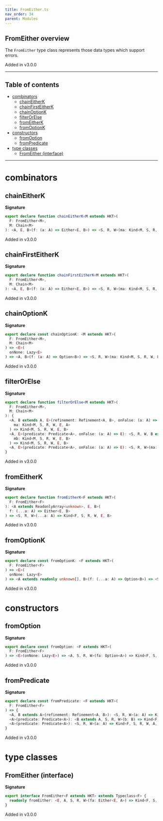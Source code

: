 ```yaml
---
title: FromEither.ts
nav_order: 34
parent: Modules
---
```


## FromEither overview

The `FromEither` type class represents those data types which support errors.

Added in v3.0.0

---

<h2 class="text-delta">Table of contents</h2>

- [combinators](#combinators)
  - [chainEitherK](#chaineitherk)
  - [chainFirstEitherK](#chainfirsteitherk)
  - [chainOptionK](#chainoptionk)
  - [filterOrElse](#filterorelse)
  - [fromEitherK](#fromeitherk)
  - [fromOptionK](#fromoptionk)
- [constructors](#constructors)
  - [fromOption](#fromoption)
  - [fromPredicate](#frompredicate)
- [type classes](#type-classes)
  - [FromEither (interface)](#fromeither-interface)

---

# combinators

## chainEitherK

**Signature**

```ts
export declare function chainEitherK<M extends HKT>(
  F: FromEither<M>,
  M: Chain<M>
): <A, E, B>(f: (a: A) => Either<E, B>) => <S, R, W>(ma: Kind<M, S, R, W, E, A>) => Kind<M, S, R, W, E, B>
```

Added in v3.0.0

## chainFirstEitherK

**Signature**

```ts
export declare function chainFirstEitherK<M extends HKT>(
  F: FromEither<M>,
  M: Chain<M>
): <A, E, B>(f: (a: A) => Either<E, B>) => <S, R, W>(ma: Kind<M, S, R, W, E, A>) => Kind<M, S, R, W, E, A>
```

Added in v3.0.0

## chainOptionK

**Signature**

```ts
export declare const chainOptionK: <M extends HKT>(
  F: FromEither<M>,
  M: Chain<M>
) => <E>(
  onNone: Lazy<E>
) => <A, B>(f: (a: A) => Option<B>) => <S, R, W>(ma: Kind<M, S, R, W, E, A>) => Kind<M, S, R, W, E, B>
```

Added in v3.0.0

## filterOrElse

**Signature**

```ts
export declare function filterOrElse<M extends HKT>(
  F: FromEither<M>,
  M: Chain<M>
): {
  <A, B extends A, E>(refinement: Refinement<A, B>, onFalse: (a: A) => E): <S, R, W>(
    ma: Kind<M, S, R, W, E, A>
  ) => Kind<M, S, R, W, E, B>
  <A, E>(predicate: Predicate<A>, onFalse: (a: A) => E): <S, R, W, B extends A>(
    mb: Kind<M, S, R, W, E, B>
  ) => Kind<M, S, R, W, E, B>
  <A, E>(predicate: Predicate<A>, onFalse: (a: A) => E): <S, R, W>(ma: Kind<M, S, R, W, E, A>) => Kind<M, S, R, W, E, A>
}
```

Added in v3.0.0

## fromEitherK

**Signature**

```ts
export declare function fromEitherK<F extends HKT>(
  F: FromEither<F>
): <A extends ReadonlyArray<unknown>, E, B>(
  f: (...a: A) => Either<E, B>
) => <S, R, W>(...a: A) => Kind<F, S, R, W, E, B>
```

Added in v3.0.0

## fromOptionK

**Signature**

```ts
export declare const fromOptionK: <F extends HKT>(
  F: FromEither<F>
) => <E>(
  onNone: Lazy<E>
) => <A extends readonly unknown[], B>(f: (...a: A) => Option<B>) => <S, R, W>(...a: A) => Kind<F, S, R, W, E, B>
```

Added in v3.0.0

# constructors

## fromOption

**Signature**

```ts
export declare const fromOption: <F extends HKT>(
  F: FromEither<F>
) => <E>(onNone: Lazy<E>) => <A, S, R, W>(fa: Option<A>) => Kind<F, S, R, W, E, A>
```

Added in v3.0.0

## fromPredicate

**Signature**

```ts
export declare const fromPredicate: <F extends HKT>(
  F: FromEither<F>
) => {
  <A, B extends A>(refinement: Refinement<A, B>): <S, R, W>(a: A) => Kind<F, S, R, W, A, B>
  <A>(predicate: Predicate<A>): <B extends A, S, R, W>(b: B) => Kind<F, S, R, W, B, B>
  <A>(predicate: Predicate<A>): <S, R, W>(a: A) => Kind<F, S, R, W, A, A>
}
```

Added in v3.0.0

# type classes

## FromEither (interface)

**Signature**

```ts
export interface FromEither<F extends HKT> extends Typeclass<F> {
  readonly fromEither: <E, A, S, R, W>(fa: Either<E, A>) => Kind<F, S, R, W, E, A>
}
```

Added in v3.0.0
